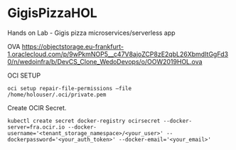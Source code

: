 # GigisPizzaHOL
Hands on Lab - Gigis pizza microservices/serverless app

OVA https://objectstorage.eu-frankfurt-1.oraclecloud.com/p/9wPkmNOP5__c47V8ajoZCP8zE2qbL26XbmdItGgFd30/n/wedoinfra/b/DevCS_Clone_WedoDevops/o/OOW2019HOL.ova

OCI SETUP
```
oci setup repair-file-permissions –file /home/holouser/.oci/private.pem
```

Create OCIR Secret.
```
kubectl create secret docker-registry ocirsecret --docker-server=fra.ocir.io --docker-username='<tenant_storage_namespace>/<your_user>' --dockerpassword='<your_auth_token>' --docker-email='<your_email>'
```
